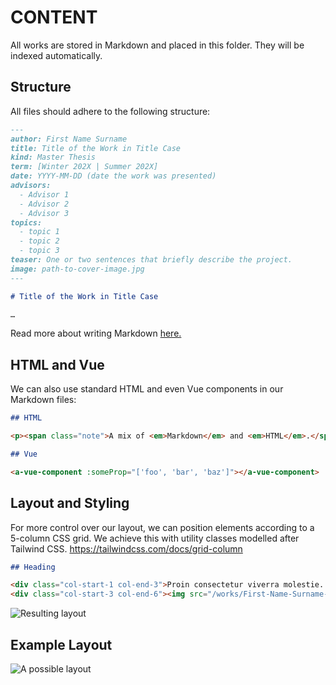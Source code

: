 # CONTENT

All works are stored in Markdown and placed in this folder. They will be indexed automatically.

## Structure

All files should adhere to the following structure:

```markdown
---
author: First Name Surname
title: Title of the Work in Title Case
kind: Master Thesis
term: [Winter 202X | Summer 202X]
date: YYYY-MM-DD (date the work was presented)
advisors:
  - Advisor 1
  - Advisor 2
  - Advisor 3
topics:
  - topic 1
  - topic 2
  - topic 3
teaser: One or two sentences that briefly describe the project.
image: path-to-cover-image.jpg
---

# Title of the Work in Title Case

…
```

Read more about writing Markdown [here.](https://content.nuxtjs.org/writing#headings)

## HTML and Vue

We can also use standard HTML and even Vue components in our Markdown files:

```markdown
## HTML

<p><span class="note">A mix of <em>Markdown</em> and <em>HTML</em>.</span></p>

## Vue

<a-vue-component :someProp="['foo', 'bar', 'baz']"></a-vue-component>
```

## Layout and Styling

For more control over our layout, we can position elements according to a 5-column CSS grid. We achieve this with utility classes modelled after Tailwind CSS. https://tailwindcss.com/docs/grid-column

```markdown
## Heading

<div class="col-start-1 col-end-3">Proin consectetur viverra molestie. Cras quis risus eu tortor fermentum tempus. Class aptent taciti sociosqu ad litora torquent per conubia nostra, per inceptos himenaeos. Curabitur congue erat eget porta rhoncus. Aenean sodales mauris leo. Suspendisse eget tellus laoreet, pulvinar libero at, luctus felis. Donec non sollicitudin tellus, eget molestie erat. Mauris nec mauris at risus sodales ultrices at eget nisi. In a dapibus justo. Nam et tempus quam. Aenean non lacus auctor ex mattis consequat sed sed ex. Sed porttitor nec nisl id porttitor.</div>
<div class="col-start-3 col-end-6"><img src="/works/First-Name-Surname-Title-of-the-Work/image-2-boullée.jpg"></img>Pellentesque nisl ante.</div>
```

![Resulting layout](/static/source/layout-example-1.png)

## Example Layout

![A possible layout](/static/source/layout-example-2.png)
